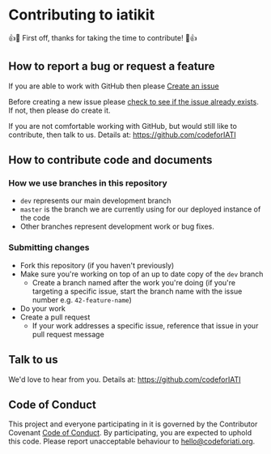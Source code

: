 # Contributing to iatikit

:+1::tada: First off, thanks for taking the time to contribute! :tada::+1:

## How to report a bug or request a feature

If you are able to work with GitHub then please [Create an issue](https://github.com/codeforIATI/iatikit/issues/new/choose)

Before creating a new issue please [check to see if the issue already exists](https://github.com/codeforIATI/iatikit/issues). If not, then please do create it.

If you are not comfortable working with GitHub, but would still like to contribute, then talk to us. Details at: https://github.com/codeforIATI

## How to contribute code and documents

### How we use branches in this repository

* `dev` represents our main development branch
* `master` is the branch we are currently using for our deployed instance of the code
* Other branches represent development work or bug fixes.

### Submitting changes

* Fork this repository (if you haven't previously)
* Make sure you're working on top of an up to date copy of the `dev` branch
    - Create a branch named after the work you're doing (if you're targeting a specific issue, start the branch name with the issue number e.g. `42-feature-name`)
* Do your work
* Create a pull request
    - If your work addresses a specific issue, reference that issue in your pull request message

## Talk to us

We'd love to hear from you. Details at: https://github.com/codeforIATI

## Code of Conduct

This project and everyone participating in it is governed by the Contributor Covenant [Code of Conduct](CODE_OF_CONDUCT.md). By participating, you are expected to uphold this code. Please report unacceptable behaviour to [hello@codeforiati.org](mailto:hello@codeforiati.org).
